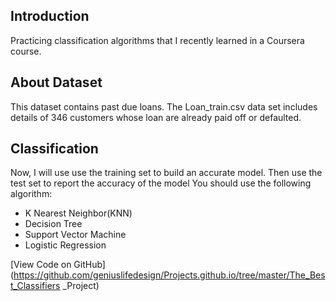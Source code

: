 ## Introduction
Practicing classification algorithms that I recently learned in a Coursera course.

## About Dataset
This dataset contains past due loans. The Loan_train.csv data set includes details of 346 customers whose loan are already paid off or defaulted.

## Classification
Now, I will use use the training set to build an accurate model. Then use the test set to report the accuracy of the model
You should use the following algorithm:
- K Nearest Neighbor(KNN)
- Decision Tree
- Support Vector Machine
- Logistic Regression

[View Code on GitHub](https://github.com/geniuslifedesign/Projects.github.io/tree/master/The_Best_Classifiers _Project)